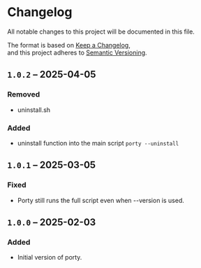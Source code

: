# Changelog

All notable changes to this project will be documented in this file.

The format is based on [Keep a Changelog](https://keepachangelog.com/en/1.0.0/),  
and this project adheres to [Semantic Versioning](https://semver.org/spec/v2.0.0.html).

## `1.0.2` – 2025-04-05
### Removed 
- uninstall.sh
### Added 
- uninstall function into the main script `porty --uninstall`

## `1.0.1` – 2025-03-05
### Fixed
- Porty still runs the full script even when --version is used.

## `1.0.0` – 2025-02-03
### Added
- Initial version of porty.
